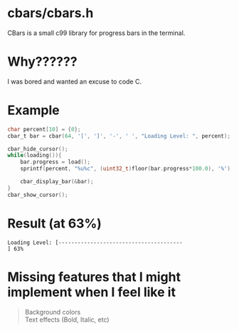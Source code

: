# cbars/cbars.h
CBars is a small c99 library for progress bars in the terminal.

# Why??????
I was bored and wanted an excuse to code C.

# Example
```c
char percent[10] = {0};
cbar_t bar = cbar(64, '[', ']', '-', ' ', "Loading Level: ", percent);

cbar_hide_cursor();
while(loading()){
    bar.progress = load();
    sprintf(percent, "%u%c", (uint32_t)floor(bar.progress*100.0), '%');

    cbar_display_bar(&bar);
}
cbar_show_cursor();
```

# Result (at 63%)
```
Loading Level: [---------------------------------------                       ] 63%
```

# Missing features that I might implement when I feel like it
> Background colors <br>
> Text effects (Bold, Italic, etc)
